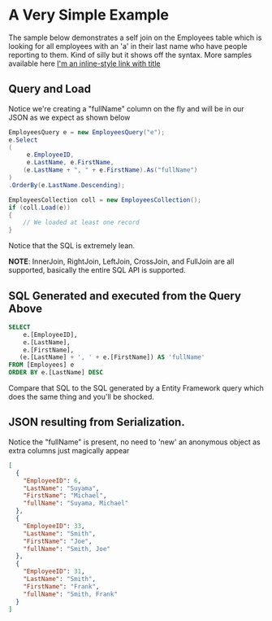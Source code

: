 ﻿# A Very Simple Example
The sample below demonstrates a self join on the Employees table which is looking for all employees with an 'a' in their last name who have people reporting to them. Kind of silly but it shows off the syntax. More samples available here [I'm an inline-style link with title](https://github.com/MikeGriffinReborn/EntitySpaces_DotNetStandard "Google's Homepage")

## Query and Load 
Notice we're creating a "fullName" column on the fly and will be in our JSON as we expect as shown below
```c#
EmployeesQuery e = new EmployeesQuery("e");
e.Select
(
     e.EmployeeID, 
     e.LastName, e.FirstName, 
    (e.LastName + ", " + e.FirstName).As("fullName")
)
.OrderBy(e.LastName.Descending);

EmployeesCollection coll = new EmployeesCollection();
if (coll.Load(e))
{
    // We loaded at least one record
}
```
Notice that the SQL is extremely lean.

**NOTE**: InnerJoin, RightJoin, LeftJoin, CrossJoin, and FullJoin are all supported, basically the entire SQL API is supported.

## SQL Generated and executed from the Query Above
```sql
SELECT 
    e.[EmployeeID], 
    e.[LastName], 
    e.[FirstName], 
   (e.[LastName] + ', ' + e.[FirstName]) AS 'fullName'  
FROM [Employees] e 
ORDER BY e.[LastName] DESC
```
Compare that SQL to the SQL generated by a Entity Framework query which does the same thing and you'll be shocked.

## JSON resulting from Serialization.
Notice the "fullName" is present, no need to 'new' an anonymous object as extra columns just magically appear
```json
[
  {
    "EmployeeID": 6,
    "LastName": "Suyama",
    "FirstName": "Michael",
    "fullName": "Suyama, Michael"
  },
  {
    "EmployeeID": 33,
    "LastName": "Smith",
    "FirstName": "Joe",
    "fullName": "Smith, Joe"
  },
  {
    "EmployeeID": 31,
    "LastName": "Smith",
    "FirstName": "Frank",
    "fullName": "Smith, Frank"
  }
]
```